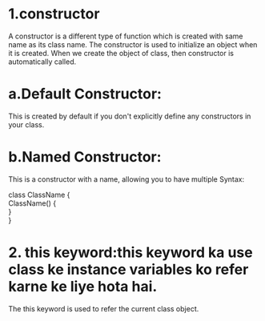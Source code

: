 # 1.constructor
A constructor is a different type of function which is created with same name as its class name. The constructor is used to initialize an object when it is created. When we create the object of class, then constructor is automatically called.


# a.Default Constructor: 
This is created by default if you don't explicitly define any constructors in your class.
# b.Named Constructor:
 This is a constructor with a name, allowing you to have multiple 
Syntax:

class ClassName {  
     ClassName() {  
}  
}  

# 2.  this keyword:this keyword ka use class ke instance variables ko refer karne ke liye hota hai.


The this keyword is used to refer the current class object.


